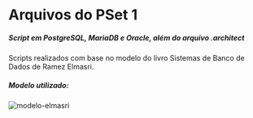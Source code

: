 # Arquivos do PSet 1
##### Script em PostgreSQL, MariaDB e Oracle, além do arquivo .architect

Scripts realizados com base no modelo do livro Sistemas de Banco de Dados de Ramez Elmasri.


##### Modelo utilizado:
![modelo-elmasri](https://user-images.githubusercontent.com/67969095/164999502-d1a56db3-f141-4571-8025-51c71809f490.png)

